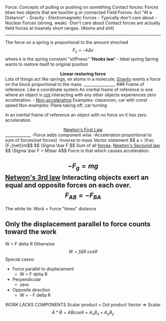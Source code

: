 Force: Concepts of pulling or pushing on something
Contact forces: Forces btwn two objects that are touchin g or connected
Field Forces: Act "At a Distance"
	- Gravity
	- Electromagnetic Forces
		- Typically don't care about
	- Nuclear Forces (strong, weak)
		-Don't care about
Contact forces are actually field forces at insanely short ranges. (Atoms and shit)
_____________
The force on a spring is preportional to the amount streched
$$ F_s=-k\Delta x $$
where k is the spring constant "stiffness"
**'Hooks law'** - Ideal spring
Spring wants to restore itself to original position
<center><b>Linear restoring force</b></center>
Lots of things act like springs, ex atoms in a molecule;
<u>Gravity</u> exerts a force on the block proportional to the mass. 
________________
### Frame of reference.  Like a coordinate system
An inertial frame of reference is one where an object is <u>not</u> interacting with any other objects experiences zero acceleration. 
- <u>Non-accelerating</u>
Examples: classroom, car with const speed
Non examples: Plane taking off, car turning

In an inertial frame of reference an object with no force on it has zero acceleration.
<center><u>Newton's First Law</u></center>
_____________
-Force adds component wise
-Acceleration proportional to sum of forces(net forces)
-Inverse to mass
Vector statement
$$ a = \frac {F_{net}}m$$
$$ \Sigma \bar F $$
Sum of all <u>forces</u>. <u>Newton's Secound law</u> 
$$ \Sigma \bar F = M\bar A$$
Force is that which causes acceleration.

$$ -F_g = mg $$
<u>Netwon's 3rd law</u> Interacting objects exert an equal and opposite forces on each over.
$$ F_{AB} = -F_{BA} $$
-------------------
The white lie: Work = Force "times" distance

## Only the displacement **parallel** to force counts toward the work
W = F delta R
Otherwise 
$$ W = f\Delta R\ cos \theta$$Special cases:
* Force parallel to displacement
	* W = F delta R
* Perpendicular
	* zero
* Opposite direction
	* W = - F delta R


WORK LACKS COMPONENTS
Scalar product = Dot product
Vector  =>  Scalar 
$$ \bar A * \bar B =  ABcos\theta = A_xB_x + A_yB_y$$
